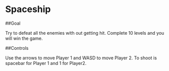# Spaceship

##Goal

Try to defeat all the enemies with out getting hit. Complete 10 levels and you will win the game.    

##Controls

Use the arrows to move Player 1 and WASD to move Player 2.
To shoot is spacebar for Player 1 and 1 for Player2.
